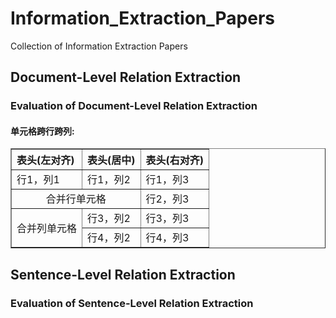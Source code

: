 # Information_Extraction_Papers
Collection of Information Extraction Papers

## Document-Level Relation Extraction

### Evaluation of Document-Level Relation Extraction

<h4>单元格跨行跨列:</h4>   <!--标题-->
<table border="1" width="500px" cellspacing="10">
<tr>
  <th align="left">表头(左对齐)</th>
  <th align="center">表头(居中)</th>
  <th align="right">表头(右对齐)</th>
</tr>
<tr>
  <td>行1，列1</td>
  <td>行1，列2</td>
  <td>行1，列3</td>
</tr>
<tr>
  <td colspan="2" align="center">合并行单元格</td>
  <td>行2，列3</td>
</tr>
<tr>
  <td rowspan="2" align="center">合并列单元格</td>
  <td>行3，列2</td>
  <td>行3，列3</td>
</tr>
<tr>
  <td>行4，列2</th>
  <td>行4，列3</td>
</tr>
</table>

## Sentence-Level Relation Extraction

### Evaluation of Sentence-Level Relation Extraction

